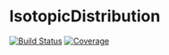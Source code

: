 # IsotopicDistribution

[![Build Status](https://github.com/yufongpeng/IsotopicDistribution.jl/actions/workflows/CI.yml/badge.svg?branch=master)](https://github.com/yufongpeng/IsotopicDistribution.jl/actions/workflows/CI.yml?query=branch%3Amaster)
[![Coverage](https://codecov.io/gh/yufongpeng/IsotopicDistribution.jl/branch/master/graph/badge.svg)](https://codecov.io/gh/yufongpeng/IsotopicDistribution.jl)
